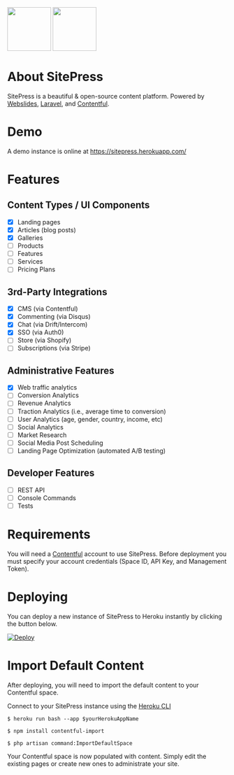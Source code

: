 <div><img src="https://images.contentful.com/x5o3atz1wqhm/2PWSbcsefYImQyMuqcIuGi/5efaa2c98a4819ef729885a7c3aa381c/App_Icon_2x.png" width="100">
<img src="http://www.luckyrabbit.info/images/lr-logo.png" width="100">
</div>

# About SitePress
SitePress is a beautiful &amp; open-source content platform. Powered by [Webslides](https://github.com/webslides/webslides/), [Laravel](https://laravel.com), and [Contentful](https://contentful.com).

# Demo
A demo instance is online at https://sitepress.herokuapp.com/

# Features
## Content Types / UI Components
* [x] Landing pages
* [x] Articles (blog posts)
* [x] Galleries
* [ ] Products
* [ ] Features
* [ ] Services
* [ ] Pricing Plans

## 3rd-Party Integrations
* [x] CMS (via Contentful)
* [x] Commenting (via Disqus)
* [x] Chat (via Drift/Intercom)
* [x] SSO (via Auth0)
* [ ] Store (via Shopify)
* [ ] Subscriptions (via Stripe)

## Administrative Features
* [x] Web traffic analytics
* [ ] Conversion Analytics
* [ ] Revenue Analytics
* [ ] Traction Analytics (i.e., average time to conversion)
* [ ] User Analytics (age, gender, country, income, etc)
* [ ] Social Analytics
* [ ] Market Research
* [ ] Social Media Post Scheduling
* [ ] Landing Page Optimization (automated A/B testing)

## Developer Features 
* [ ] REST API
* [ ] Console Commands
* [ ] Tests

# Requirements
You will need a [Contentful](https://contentful.com) account to use SitePress. Before deployment you must specify your account credentials (Space ID, API Key, and Management Token).

# Deploying
You can deploy a new instance of SitePress to Heroku instantly by clicking the button below.

[![Deploy](https://www.herokucdn.com/deploy/button.svg)](https://heroku.com/deploy?template=https://github.com/luckyrabbitllc/SitePress)

# Import Default Content
After deploying, you will need to import the default content to your Contentful space. 

Connect to your SitePress instance using the [Heroku CLI](https://devcenter.heroku.com/articles/heroku-cli)

```
$ heroku run bash --app $yourHerokuAppName
```

```
$ npm install contentful-import
```

```
$ php artisan command:ImportDefaultSpace
```

Your Contentful space is now populated with content. Simply edit the existing pages or create new ones to administrate your site.